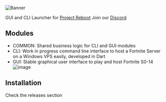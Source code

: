 ![Banner](https://i.imgur.com/p0P4tcI.png)

GUI and CLI Launcher for [Project Reboot](https://github.com/Milxnor/Project-Reboot-3.0/)
Join our [Discord](https://discord.gg/rebootmp)

## Modules

- COMMON: Shared business logic for CLI and GUI modules
- CLI: Work in progress command line interface to host a Fortnite Server on a Windows VPS easily, developed in Dart
- GUI: Stable graphical user interface to play and host Fortnite S0-14
  ![image](https://github.com/user-attachments/assets/7ff5d49e-8920-41ad-a805-188d84ad6ec4)


## Installation

Check the releases section
